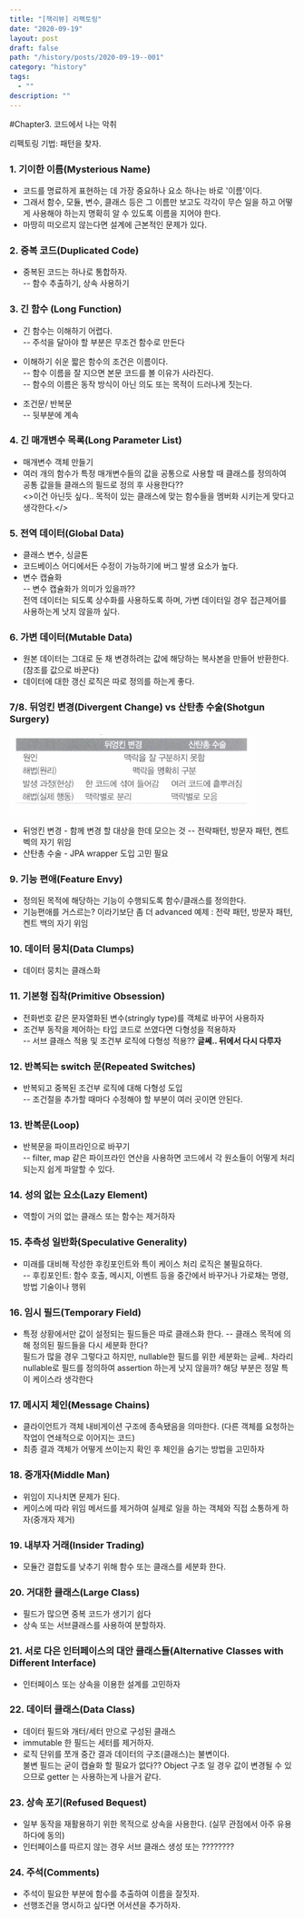 ```yaml
---
title: "[책리뷰] 리펙토링"
date: "2020-09-19"
layout: post
draft: false
path: "/history/posts/2020-09-19--001"
category: "history"
tags:
  - ""
description: ""
---
```


#Chapter3. 코드에서 나는 악취

리펙토링 기법: 패턴을 찾자.

### 1. 기이한 이름(Mysterious Name)  
 - 코드를 명료하게 표현하는 데 가장 중요하나 요소 하나는 바로 '이름'이다.
 - 그래서 함수, 모듈, 변수, 클래스 등은 그 이름만 보고도 각각이 무슨 일을 하고 어떻게 사용해야 하는지 명확히 알 수 있도록 이름을 지어야 한다.
 - 마땅히 떠오르지 않는다면 설계에 근본적인 문제가 있다.


### 2. 중복 코드(Duplicated Code)
 - 중복된 코드는 하나로 통합하자.  
   -- 함수 추출하기, 상속 사용하기 
 
 
### 3. 긴 함수 (Long Function)
 - 긴 함수는 이해하기 어렵다.  
   -- 주석을 달아야 할 부분은 무조건 함수로 만든다

 - 이해하기 쉬운 짧은 함수의 조건은 이름이다.  
   -- 함수 이름을 잘 지으면 본문 코드를 볼 이유가 사라진다.  
   -- 함수의 이름은 동작 방식이 아닌 의도 또는 목적이 드러나게 짓는다.  

 - 조건문/ 반복문  
   -- 뒷부분에 계속  


### 4. 긴 매개변수 목록(Long Parameter List)
 - 매개변수 객체 만들기  
 - 여러 개의 함수가 특정 매개변수들의 값을 공통으로 사용할 때 클래스를 정의하여 공통 값을들 클래스의 필드로 정의 후 사용한다??    
   <>이건 아닌듯 싶다.. 목적이 있는 클래스에 맞는 함수들을 멤버화 시키는게 맞다고 생각한다.</>
 
 
### 5. 전역 데이터(Global Data)
 - 클래스 변수, 싱글톤
 - 코드베이스 어디에서든 수정이 가능하기에 버그 발생 요소가 높다.
 - 변수 캡슐화  
   -- 변수 캡슐화가 의미가 있을까??  
      전역 데이터는 되도록 상수화를 사용하도록 하며, 가변 데이터일 경우 접근제어를 사용하는게 낫지 않을까 싶다.
   
   
### 6. 가변 데이터(Mutable Data)
 - 원본 데이터는 그대로 둔 채 변경하려는 값에 해당하는 복사본을 만들어 반환한다. (참조를 값으로 바꾼다)
 - 데이터에 대한 갱신 로직은 따로 정의를 하는게 좋다.
 
 
### 7/8. 뒤엉킨 변경(Divergent Change) vs 산탄총 수술(Shotgun Surgery)
![](./001-01.PNG)
  * 뒤엉킨 변경 - 함께 변경 할 대상을 한데 모으는 것
   -- 전략패턴, 방문자 패턴, 켄트 벡의 자기 위임
  * 산탄총 수술 - JPA wrapper 도입 고민 필요
  
  
### 9. 기능 편애(Feature Envy)
 - 정의된 목적에 해당하는 기능이 수행되도록 함수/클래스를 정의한다.
 - 기능편애를 거스르는? 이라기보단 좀 더 advanced 예제 : 전략 패턴, 방문자 패턴, 켄트 백의 자기 위임
 
 
### 10. 데이터 뭉치(Data Clumps)
 - 데이터 뭉치는 클래스화


### 11. 기본형 집착(Primitive Obsession)
 - 전화번호 같은 문자열화된 변수(stringly type)를 객체로 바꾸어 사용하자
 - 조건부 동작을 제어하는 타입 코드로 쓰였다면 다형성을 적용하자  
  -- 서브 클래스 적용 및 조건부 로직에 다형성 적용?? <strong>글쎄.. 뒤에서 다시 다루자</strong>


### 12. 반복되는 switch 문(Repeated Switches)
 - 반복되고 중복된 조건부 로직에 대해 다형성 도입  
  -- 조건절을 추가할 때마다 수정해야 할 부분이 여러 곳이면 안된다.

### 13. 반복문(Loop)
 - 반복문을 파이프라인으로 바꾸기  
  -- filter, map 같은 파이프라인 연산을 사용하면 코드에서 각 원소들이 어떻게 처리되는지 쉽게 파알할 수 있다.
  
### 14. 성의 없는 요소(Lazy Element)
 - 역할이 거의 없는 클래스 또는 함수는 제거하자
 
 
### 15. 추측성 일반화(Speculative Generality)
 - 미래를 대비해 작성한 후킹포인트와 특이 케이스 처리 로직은 불필요하다.  
  -- 후킹포인트: 함수 호출, 메시지, 이벤트 등을 중간에서 바꾸거나 가로채는 명령, 방법 기술이나 행위


### 16. 임시 필드(Temporary Field)
 - 특정 상황에서만 값이 설정되는 필드들은 따로 클래스화 한다.
  -- 클래스 목적에 의해 정의된 필드들을 다시 세분화 한다?  
     필드가 많을 경우 그렇다고 하지만, nullable한 필드를 위한 세분화는 글쎄..
     차라리 nullable로 필드를 정의하여 assertion 하는게 낫지 않을까?
     해당 부분은 정말 특이 케이스라 생각한다
 
 
### 17. 메시지 체인(Message Chains)
 - 클라이언트가 객체 내비게이션 구조에 종속됐음을 의마한다.
   (다른 객체를 요청하는 작업이 연쇄적으로 이어지는 코드)
 - 최종 결과 객체가 어떻게 쓰이는지 확인 후 체인을 숨기는 방법을 고민하자
 
 
### 18. 중개자(Middle Man)
 - 위임이 지나치면 문제가 된다.
 - 케이스에 따라 위임 메서드를 제거하여 실제로 일을 하는 객체와 직접 소통하게 하자(중개자 제거)
 
 
### 19. 내부자 거래(Insider Trading)
 - 모듈간 결합도를 낮추기 위해 함수 또는 클래스를 세분화 한다. 
 
 
### 20. 거대한 클래스(Large Class)
 - 필드가 많으면 중복 코드가 생기기 쉽다
 - 상속 또는 서브클래스를 사용하여 분할하자. 
 
 
### 21. 서로 다은 인터페이스의 대안 클래스들(Alternative Classes with Different Interface)
 - 인터페이스 또는 상속을 이용한 설계를 고민하자
 
 
### 22. 데이터 클래스(Data Class)
 - 데이터 필드와 개터/세터 만으로 구성된 클래스
 - immutable 한 필드는 세터를 제거하자.
 - 로직 단위를 쪼개 중간 결과 데이터의 구조(클래스)는 불변이다.  
    불변 필드는 굳이 캡슐화 할 필요가 없다?? Object 구조 일 경우 값이 변경될 수 있으므로 getter 는 사용하는게 나을거 같다.


### 23. 상속 포기(Refused Bequest)
 - 일부 동작을 재활용하기 위한 목적으로 상속을 사용한다. (실무 관점에서 아주 유용하다에 동의)
 - 인터페이스를 따르지 않는 경우 서브 클래스 생성 또는 ????????


### 24. 주석(Comments)
 - 주석이 필요한 부분에 함수를 추출하여 이름을 잘짓자.
 - 선행조건을 명시하고 싶다면 어서션을 추가하자.
